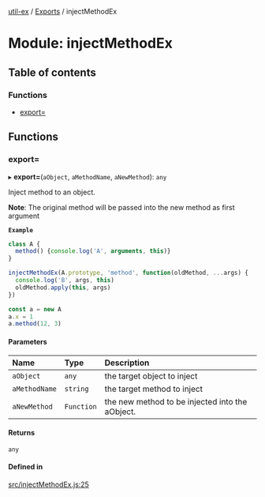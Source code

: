 [util-ex](../README.md) / [Exports](../modules.md) / injectMethodEx

# Module: injectMethodEx

## Table of contents

### Functions

- [export&#x3D;](injectMethodEx.md#export&#x3D;)

## Functions

### export&#x3D;

▸ **export=**(`aObject`, `aMethodName`, `aNewMethod`): `any`

Inject method to an object.

**Note**: The original method will be passed into the new method as first argument

**`Example`**

```ts
class A {
  method() {console.log('A', arguments, this)}
}

injectMethodEx(A.prototype, 'method', function(oldMethod, ...args) {
  console.log('B', args, this)
  oldMethod.apply(this, args)
})

const a = new A
a.x = 1
a.method(12, 3)
```

#### Parameters

| Name | Type | Description |
| :------ | :------ | :------ |
| `aObject` | `any` | the target object to inject |
| `aMethodName` | `string` | the target method to inject |
| `aNewMethod` | `Function` | the new method to be injected into the aObject. |

#### Returns

`any`

#### Defined in

[src/injectMethodEx.js:25](https://github.com/snowyu/util-ex.js/blob/10dfb41/src/injectMethodEx.js#L25)
